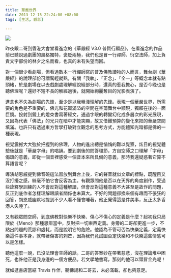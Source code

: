 ```yaml
---
title: 華嚴世界
date: 2013-12-15 22:24:00 +08:00
tags: [生活, 觀影]

---
```


  
  
[![](//1.bp.blogspot.com/-gBnVA42Efy8/Uq2x7-4bNiI/AAAAAAAABas/Mm2wswsgeUo/s320/hys_400px.jpg)](//1.bp.blogspot.com/-gBnVA42Efy8/Uq2x7-4bNiI/AAAAAAAABas/Mm2wswsgeUo/s1600/hys%5F400px.jpg)
  
  
昨夜跟二哥到香港大會堂看進念的《華嚴經 V3.0 普賢行願品》，在看進念的作品前已聽說過劇團的風格獨特，褒貶兩極，我們也是冒一行禪師、衍空法師，加上負責文字部份的林夕之名而看，也真的未有失望而回。  
  
對一個很少看劇場，但看過數本一行禪師寫的普及佛教讀物的人而言，舞台劇《華嚴經》的說理部份可謂駕輕就熟，有關「我執」、「正念」、「全一」等概念本就有點頭緒，於是劇場在以去戲劇處理解經說經部分時，還真的惹我擔心，是否今晚也是聽佛理呢？還好不短不長的解經過後，就開始絢麗奪目的光影表演了。  
  
進念也不失為劇場的先鋒，至少是以我粗淺理解的先鋒。表現一個華嚴世界，所需要的角色是不重要的，佛光和花瓣滿溢的空間在空蕩舞台中顯現，獨賴在後的一面巨鏡。投射到鏡上的燈束書寫著經文，通過字眼的轉變幻化成多層次的彩光展現，又因為代表「佛法」的光只在暗中才能突顯，故又借難預算的變化來把的華嚴空間填滿。也許只有透過東方哲學打破對立觀念的思考方式，方能體知光暗都是佛的一種表現。  
  
視覺震撼大大強於把握到的佛理，人物的進出總是悄悄的難以覺察，炫目的視覺體驗後就是「華嚴字母」的唱誦。要到劇後的問答環節，方自空師之口理解「字母」偈頌的意義，即從一個音裡感受一個音本來所具備的意義，那時我還疑惑著它算不算語言呢？  
  
  
導演胡恩威提到佛音碗這法器放到舞台上後，它的聲音就似文章的標點，既醒目又沒打擾之感，絲毫不怕它會反客為主。有觀眾問他是否以在天界的角度創作，受過些詮釋學訓練的人不會反對這種解讀，但會反對這種意義不大甚至是故作的問題，反正到底作者怎樣理解跟讀者關係也未算大。不好的問題卻換來個有趣而不張狂的回答，胡恩威幽默地提到不少人看不懂會睡著，他正覺得這是件美事，反正太多香港人失睡了。  
  
又有觀眾問空師，到底佛教對快樂不快樂、傷心不傷心的定義是什麼？起初我只局限於《Meno》那種思辯當中，反對把一切東西定義。身旁的二哥卻更進一步，不點出問題的荒謬和虛耗，而是說明它的危險。他認為不管可否為快樂定義，定義快樂這件事本身，就帶著傷害的刺芒，因為我們竟試圖否定快樂和不快樂這些情感可以是怎樣。  
  
  
聽他這麼一說，已沒法理會空師的話。二哥的答案妙在帶著慈悲，沒在理論堆中困死，也許他正是我身邊的一個方便品。若文學地書寫，那刻的他可以頭冒金光呢！   
  
  
就如逛書店當結 Travis 作伴，聽佛謁和二哥去，未必滿載，卻也夠意足。  
  
  
